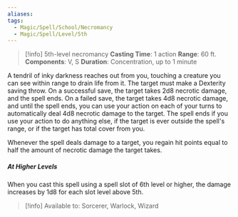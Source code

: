```yaml
---
aliases: 
tags:
  - Magic/Spell/School/Necromancy
  - Magic/Spell/Level/5th
---
```

>[!info]
>5th-level necromancy
>**Casting Time**: 1 action
>**Range**: 60 ft.
>**Components**: V, S
>**Duration**: Concentration, up to 1 minute

A tendril of inky darkness reaches out from you, touching a creature you can see within range to drain life from it. The target must make a Dexterity saving throw. On a successful save, the target takes 2d8 necrotic damage, and the spell ends. On a failed save, the target takes 4d8 necrotic damage, and until the spell ends, you can use your action on each of your turns to automatically deal 4d8 necrotic damage to the target. The spell ends if you use your action to do anything else, if the target is ever outside the spell's range, or if the target has total cover from you.

Whenever the spell deals damage to a target, you regain hit points equal to half the amount of necrotic damage the target takes.
##### At Higher Levels
When you cast this spell using a spell slot of 6th level or higher, the damage increases by 1d8 for each slot level above 5th.

>[!info] Available to:
>Sorcerer, Warlock, Wizard